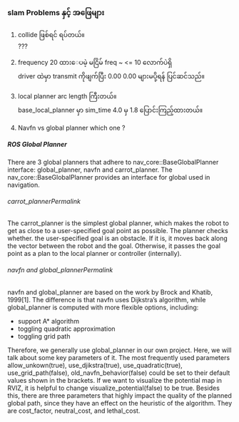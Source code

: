### slam Problems နှင့် အဖြေများ

1. collide ဖြစ်ရင် ရပ်တယ်။ <br>
???

2. frequency 20 ထားေပမဲ့ မငြိမ် freq ~ <= 10 လောက်ပဲရှိ <br>
driver ထဲမှာ transmit ကိုဖျက်ပြီး 0.00 0.00 များမပို့ရန် ပြင်ဆင်သည်။


3. local planner arc length ကြီးတယ်။  <br>
base_local_planner မှာ sim_time 4.0 မှ 1.8  ပြောင်းကြည့်ထားတယ်။ 

4. Navfn vs global planner which one ?
##### ROS Global Planner
There are 3 global planners that adhere to nav_core::BaseGlobalPlanner interface: global_planner, navfn and carrot_planner. The nav_core::BaseGlobalPlanner provides an interface for global used in navigation.

###### carrot_plannerPermalink
The carrot_planner is the simplest global planner, which makes the robot to get as close to a user-specified goal point as possible. The planner checks whether. the user-specified goal is an obstacle. If it is, it moves back along the vector between the robot and the goal. Otherwise, it passes the goal point as a plan to the local planner or controller (internally).

###### navfn and global_plannerPermalink
navfn and global_planner are based on the work by Brock and Khatib, 1999[1]. The difference is that navfn uses Dijkstra’s algorithm, while global_planner is computed with more flexible options, including:

- support A* algorithm
- toggling quadratic approximation
- toggling grid path

Therefore, we generally use global_planner in our own project. Here, we will talk about some key parameters of it. The most frequently used parameters allow_unkown(true), use_djikstra(true), use_quadratic(true), use_grid_path(false), old_navfn_behavior(false) could be set to their default values shown in the brackets. If we want to visualize the potential map in RVIZ, it is helpful to change visualize_potential(false) to be true. Besides this, there are three parameters that highly impact the quality of the planned global path, since they have an effect on the heuristic of the algorithm. They are cost_factor, neutral_cost, and lethal_cost.


